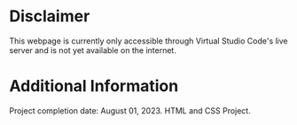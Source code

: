 # Disclaimer
This webpage is currently only accessible through Virtual Studio Code's live server and is not yet available on the internet.
# Additional Information
Project completion date: August 01, 2023.
HTML and CSS Project.
